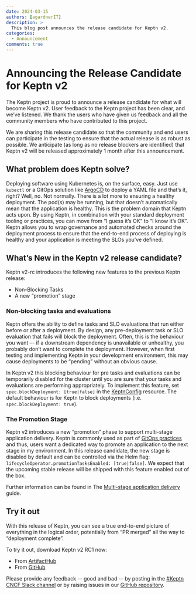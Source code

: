 ```yaml
---
date: 2024-03-15
authors: [agardnerIT]
description: >
  This blog post announces the release candidate for Keptn v2.
categories:
  - Announcement
comments: true
---
```


# Announcing the Release Candidate for Keptn v2

The Keptn project is proud to announce a release candidate for what will become Keptn v2.
User feedback to the Keptn project has been clear, and we’ve listened.
We thank the users who have given us feedback
and all the community members who have contributed to this project.

We are sharing this release candidate
so that the community and end users can participate in the testing
to ensure that the actual release is as robust as possible.
We anticipate (as long as no release blockers are identified)
that Keptn v2 will be released approximately 1 month after this announcement.

<!-- more -->

## What problem does Keptn solve?

Deploying software using Kubernetes is, on the surface, easy.
Just use `kubectl` or a GitOps solution like
[ArgoCD](https://argoproj.github.io/cd/)
to deploy a YAML file and that’s it, right?
Well, no.
Not normally.
There is a lot more to ensuring a healthy deployment.
The pod(s) may be running, but that doesn’t automatically mean that the application is healthy.
This is the problem domain that Keptn acts upon.
By using Keptn, in combination with your standard
deployment tooling or practices, you can move from “I guess it’s OK” to “I know it’s OK”.
Keptn allows you to wrap governance and automated checks around the deployment process to ensure that
the end-to-end process of deploying is healthy and your application is meeting the SLOs you’ve defined.

## What’s New in the Keptn v2 release candidate?

Keptn v2-rc introduces the following new features to the previous Keptn release:

- Non-Blocking Tasks
- A new “promotion” stage

### Non-blocking tasks and evaluations

Keptn offers the ability to define tasks and SLO evaluations that run either before or after a deployment.
By design, any pre-deployment task or SLO evaluation that fails will block the deployment.
Often, this is the behaviour you want –- if a downstream dependency is unavailable or unhealthy,
you probably don’t want to complete the deployment.
However, when first testing and implementing Keptn in your development environment,
this may cause deployments to be “pending” without an obvious cause.

In Keptn v2 this blocking behaviour for pre tasks and evaluations can be temporarily disabled for the cluster
until you are sure that your tasks and evaluations are performing appropriately.
To implement this feature, set `spec.blockDeployment: [true|false]` in the
[KeptnConfig](../../docs/reference/crd-reference/config.md) resource.
The default behaviour is for Keptn to block deployments (i.e. `spec.blockDeployment: true`).

### The Promotion Stage

Keptn v2 introduces a new “promotion” phase
to support multi-stage application delivery.
Keptn is commonly used as part of [GitOps practices](https://opengitops.dev/) and thus,
users want a dedicated way to promote an application to the next stage in my environment.
In this release candidate,
the new stage is disabled by default and can be controlled via the Helm flag:
`lifecycleOperator.promotionTasksEnabled: [true|false]`.
We expect that the upcoming stable release will be shipped with this feature enabled out of the box.

Further information can be found in
The
[Multi-stage application delivery](../../docs/guides/multi-stage-application-delivery.md)
guide.

## Try it out

With this release of Keptn, you can see a true end-to-end picture of everything in the logical order,
potentially from “PR merged” all the way to “deployment complete”.

To try it out, download Keptn v2 RC1 now:

- From
[ArtifactHub](https://artifacthub.io/packages/helm/lifecycle-toolkit/keptn)
- From
[GitHub](https://github.com/keptn/lifecycle-toolkit/releases)

Please provide any feedback -- good and bad -- by posting in the
[#Keptn CNCF Slack channel](https://cloud-native.slack.com/archives/C017GAX90GM)
or by raising issues in our
[GitHub repository](https://github.com/keptn/lifecycle-toolkit/issues).

